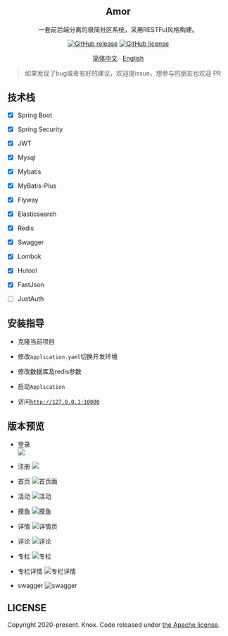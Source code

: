 <div align="center">
    <h2>Amor</h2>
    <p>
        一套前后端分离的极简社区系统，采用RESTFul风格构建。
    </p>
    <p>
        <a href="https://github.com/1020317774/rhapsody-web-admin/stargazers"><img alt="GitHub release" src="https://img.shields.io/github/release/1020317774/rhapsody-web-admin?style=flat-square"></a>
        <a href="https://github.com/1020317774/rhapsody-web-admin/blob/main/LICENSE"><img alt="GitHub license" src="https://img.shields.io/github/license/1020317774/rhapsody-web-admin"></a>
    </p>
    <p>
        <a href="./README.md">简体中文</a>
        ·
        <a href="./README_EN.md">English</a>
    </p>
</div>

> 如果发现了bug或者有好的建议，欢迎提issue，想参与的朋友也欢迎 PR

## 技术栈

- [x] Spring Boot
- [x] Spring Security
- [x] JWT
- [x] Mysql
- [x] Mybatis
- [x] MyBatis-Plus
- [x] Flyway
- [x] Elasticsearch
- [x] Redis
- [x] Swagger
- [x] Lombok
- [x] Hutool
- [x] FastJson
- [ ] JustAuth


## 安装指导

- 克隆当前项目

- 修改`application.yaml`切换开发环境

- 修改数据库及redis参数

- 启动`Application`

- 访问[`http://127.0.0.1:10000`](http://127.0.0.1:10000)

## 版本预览
- 登录   
  ![](./doc/login.png)

- 注册
  ![](./doc/register.png)
  
- 首页
  ![首页面](src/main/resources/preview/index.png)

- 活动
  ![活动](src/main/resources/preview/activity.png)

- 摸鱼
  ![摸鱼](src/main/resources/preview/moyu.png)

- 详情
  ![详情页](src/main/resources/preview/topic-detail.png)

- 评论
  ![评论](src/main/resources/preview/footer.png)

- 专栏
  ![专栏](src/main/resources/preview/column.png)

- 专栏详情
  ![专栏详情](src/main/resources/preview/column-detail.png)

- swagger
  ![swagger](src/main/resources/preview/swagger.png)



## LICENSE

Copyright 2020-present. Knox. Code released under [the Apache license](LICENSE).
